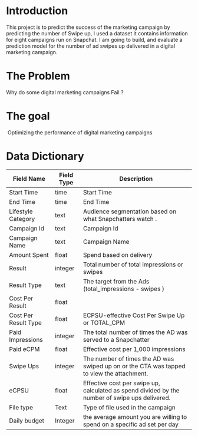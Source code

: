 

# Introduction 
This project is to predict the success of the marketing campaign by predicting the number of Swipe up, I used a dataset it contains information for eight campaigns run on Snapchat. I am going to build, and evaluate a prediction model for the number of ad swipes up delivered in a digital marketing campaign. 

# The Problem
Why do some digital marketing campaigns Fail ?

# The goal
 Optimizing the performance of digital marketing  campaigns


# Data Dictionary
| Field  Name        | Field Type    | Description                                                                                   |
| -------------      | ------------- | --------------------------------------------------------------------------------------
| Start Time         | time          |Start Time                                                                                     |
| End Time           | time          |End Time                                                                                       |
| Lifestyle Category | text          | Audience segmentation based on what Snapchatters watch .                                      |
| Campaign Id        | text          |Campaign Id                                                                                    |
| Campaign Name      | text          |Campaign Name                                                                                  |
| Amount Spent       | float         |Spend based on delivery	                                                                       |
| Result             | integer       |Total number of total impressions or swipes                                                    |
| Result Type        | text          |The target from the Ads (total_impressions - swipes )                                          |	
|Cost Per Result     | float         |                                                                                               |
|Cost Per Result Type| float         | ECPSU-effective Cost Per Swipe Up or TOTAL_CPM                                                | 
|Paid Impressions    | integer       |The total number of times the AD was served to a Snapchatter                                   |
|Paid eCPM           | float         |Effective cost per 1,000 impressions                                                           |
|Swipe Ups           | integer       |The number of times the AD was swiped up on or the CTA was tapped to view the attachment.      |
|eCPSU               | float         |Effective cost per swipe up, calculated as spend divided by the number of swipe ups delivered. |
|File type           | Text          |Type of file used in the campaign                                                              |
|Daily budget        | Integer       |the average amount you are willing to spend on a specific ad set per day                       |










